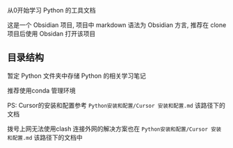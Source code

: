 
从0开始学习 Python 的工具文档

这是一个 Obsidian 项目, 项目中 markdown 语法为 Obsidian 方言, 推荐在 clone 项目后使用 Obsidan 打开该项目

## 目录结构

暂定 Python 文件夹中存储 Python 的相关学习笔记

推荐使用conda 管理环境

PS: Cursor的安装和配置参考 `Python安装和配置/Cursor 安装和配置.md` 该路径下的文档


拨号上网无法使用clash 连接外网的解决方案也在 `Python安装和配置/Cursor 安装和配置.md` 该路径下的文档中
